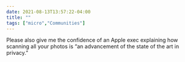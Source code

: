 ```yaml
---
date: 2021-08-13T13:57:22-04:00
title: ""
tags: ["micro","Communities"]
---
```

Please also give me the confidence of an Apple exec explaining how scanning all your photos is “an advancement of the state of the art in privacy.”
